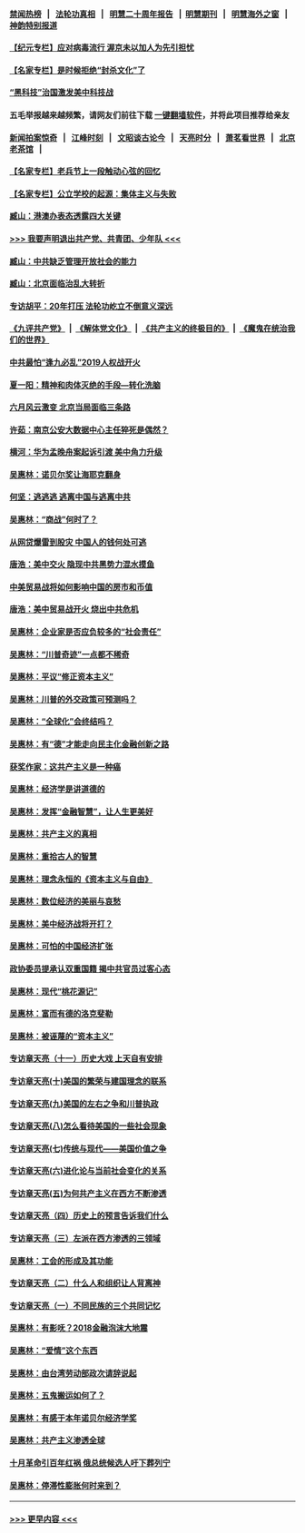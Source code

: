 #### [禁闻热榜](热点新闻.md?=0)  &nbsp;&nbsp;|&nbsp;&nbsp; [法轮功真相](https://github.com/gfw-breaker/truth/blob/master/README.md?=0) &nbsp;&nbsp;|&nbsp;&nbsp; [明慧二十周年报告](https://github.com/gfw-breaker/mh-reports/blob/master/README.md?=0) &nbsp;&nbsp;|&nbsp;&nbsp;[明慧期刊](https://github.com/gfw-breaker/mh-qikan) &nbsp;&nbsp;|&nbsp;&nbsp; [明慧海外之窗](https://github.com/gfw-breaker/mh-news/blob/master/README.md?=0) &nbsp;&nbsp;|&nbsp;&nbsp; [神韵特别报道](https://github.com/gfw-breaker/mh-news/blob/master/shenyun.md?=0)
#### [【纪元专栏】应对病毒流行 渥京未以加人为先引担忧](../pages/nsc423/n11875714.md?t=03081731) 
#### [【名家专栏】是时候拒绝“封杀文化”了](../pages/nsc423/n11814093.md?t=03081731) 
#### [“黑科技”治国激发美中科技战](../pages/nsc423/n11638056.md?t=03081731) 
#### 五毛举报越来越频繁，请网友们前往下载 [一键翻墙软件](https://github.com/gfw-breaker/ssr-accounts)，并将此项目推荐给亲友
#### [新闻拍案惊奇](https://github.com/gfw-breaker/banned-news/blob/master/pages/link4.md) &nbsp;&nbsp;|&nbsp;&nbsp; [江峰时刻](https://github.com/gfw-breaker/banned-news/blob/master/pages/link4.md) &nbsp;&nbsp;|&nbsp;&nbsp; [文昭谈古论今](https://github.com/gfw-breaker/banned-news/blob/master/pages/link4.md) &nbsp;&nbsp;|&nbsp;&nbsp; [天亮时分](https://github.com/gfw-breaker/banned-news/blob/master/pages/link4.md) &nbsp;&nbsp;|&nbsp;&nbsp; [萧茗看世界](https://github.com/gfw-breaker/banned-news/blob/master/pages/link4.md) &nbsp;&nbsp;|&nbsp;&nbsp; [北京老茶馆](https://github.com/gfw-breaker/banned-news/blob/master/pages/link4.md) &nbsp;&nbsp;|&nbsp;&nbsp; 
#### [【名家专栏】老兵节上一段触动心弦的回忆](../pages/nsc423/n11646016.md?t=03081731) 
#### [【名家专栏】公立学校的起源：集体主义与失败](../pages/nsc423/n11601833.md?t=03081731) 
#### [臧山：港澳办表态透露四大关键](../pages/nsc423/n11421628.md?t=03081731) 
#### [>>> 我要声明退出共产党、共青团、少年队 <<<](https://github.com/begood0513/goodnews/blob/master/quit/letter.md) 
#### [臧山：中共缺乏管理开放社会的能力](../pages/nsc423/n11407457.md?t=03081731) 
#### [臧山：北京面临治乱大转折](../pages/nsc423/n11406895.md?t=03081731) 
#### [专访胡平：20年打压 法轮功屹立不倒意义深远](../pages/nsc423/n11398800.md?t=03081731) 
#### [《九评共产党》](https://github.com/begood0513/9ping.md/blob/master/README.md) &nbsp;|&nbsp; [《解体党文化》](../../../../jtdwh.md/blob/master/README.md)  &nbsp;|&nbsp; [《共产主义的终极目的》](../../../../gczydzjmd.md/blob/master/README.md) &nbsp;|&nbsp; [《魔鬼在统治我们的世界》](../../../../mgztzwmdsj.md/blob/master/README.md) 
#### [中共最怕“逢九必乱”2019人权战开火](../pages/nsc423/n11385248.md?t=03081731) 
#### [夏一阳：精神和肉体灭绝的手段—转化洗脑](../pages/nsc423/n11368250.md?t=03081731) 
#### [六月风云激变 北京当局面临三条路](../pages/nsc423/n11313668.md?t=03081731) 
#### [许茹：南京公安大数据中心主任猝死是偶然？](../pages/nsc423/n11064744.md?t=03081731) 
#### [横河：华为孟晚舟案起诉引渡 美中角力升级](../pages/nsc423/n11027230.md?t=03081731) 
#### [吴惠林：诺贝尔奖让海耶克翻身](../pages/nsc423/n10890049.md?t=03081731) 
#### [何坚：逃逃逃 逃离中国与逃离中共](../pages/nsc423/n10592891.md?t=03081731) 
#### [吴惠林：“商战”何时了？](../pages/nsc423/n10573558.md?t=03081731) 
#### [从网贷爆雷到股灾 中国人的钱何处可逃](../pages/nsc423/n10572800.md?t=03081731) 
#### [唐浩：美中交火 隐现中共黑势力混水摸鱼](../pages/nsc423/n10544040.md?t=03081731) 
#### [中美贸易战将如何影响中国的房市和币值](../pages/nsc423/n10543697.md?t=03081731) 
#### [唐浩：美中贸易战开火 烧出中共危机](../pages/nsc423/n10540126.md?t=03081731) 
#### [吴惠林：企业家是否应负较多的“社会责任”](../pages/nsc423/n10535022.md?t=03081731) 
#### [吴惠林：“川普奇迹”一点都不稀奇](../pages/nsc423/n10512808.md?t=03081731) 
#### [吴惠林：平议“修正资本主义”](../pages/nsc423/n10495724.md?t=03081731) 
#### [吴惠林：川普的外交政策可预测吗？](../pages/nsc423/n10462387.md?t=03081731) 
#### [吴惠林：“全球化”会终结吗？](../pages/nsc423/n10452838.md?t=03081731) 
#### [吴惠林：有“德”才能走向民主化金融创新之路](../pages/nsc423/n10432292.md?t=03081731) 
#### [获奖作家：这共产主义是一种癌](../pages/nsc423/n10431541.md?t=03081731) 
#### [吴惠林：经济学是讲道德的](../pages/nsc423/n10398014.md?t=03081731) 
#### [吴惠林：发挥“金融智慧”，让人生更美好](../pages/nsc423/n10375019.md?t=03081731) 
#### [吴惠林：共产主义的真相](../pages/nsc423/n10351394.md?t=03081731) 
#### [吴惠林：重拾古人的智慧](../pages/nsc423/n10337691.md?t=03081731) 
#### [吴惠林：理念永恒的《资本主义与自由》](../pages/nsc423/n10316274.md?t=03081731) 
#### [吴惠林：数位经济的美丽与哀愁](../pages/nsc423/n10292946.md?t=03081731) 
#### [吴惠林：美中经济战将开打？](../pages/nsc423/n10258825.md?t=03081731) 
#### [吴惠林：可怕的中国经济扩张](../pages/nsc423/n10219147.md?t=03081731) 
#### [政协委员提承认双重国籍 揭中共官员过客心态](../pages/nsc423/n10208809.md?t=03081731) 
#### [吴惠林：现代“桃花源记”](../pages/nsc423/n10185234.md?t=03081731) 
#### [吴惠林：富而有德的洛克斐勒](../pages/nsc423/n10142264.md?t=03081731) 
#### [吴惠林：被诬蔑的“资本主义”](../pages/nsc423/n10124816.md?t=03081731) 
#### [专访章天亮（十一）历史大戏 上天自有安排](../pages/nsc423/n10094905.md?t=03081731) 
#### [专访章天亮(十)美国的繁荣与建国理念的联系](../pages/nsc423/n10094899.md?t=03081731) 
#### [专访章天亮(九)美国的左右之争和川普执政](../pages/nsc423/n10094889.md?t=03081731) 
#### [专访章天亮(八)怎么看待美国的一些社会现象](../pages/nsc423/n10094857.md?t=03081731) 
#### [专访章天亮(七)传统与现代——美国价值之争](../pages/nsc423/n10093140.md?t=03081731) 
#### [专访章天亮(六)进化论与当前社会变化的关系](../pages/nsc423/n10092036.md?t=03081731) 
#### [专访章天亮(五)为何共产主义在西方不断渗透](../pages/nsc423/n10083620.md?t=03081731) 
#### [专访章天亮（四）历史上的预言告诉我们什么](../pages/nsc423/n10083606.md?t=03081731) 
#### [专访章天亮（三）左派在西方渗透的三领域](../pages/nsc423/n10081115.md?t=03081731) 
#### [吴惠林：工会的形成及其功能](../pages/nsc423/n10080633.md?t=03081731) 
#### [专访章天亮（二）什么人和组织让人背离神](../pages/nsc423/n10076637.md?t=03081731) 
#### [专访章天亮（一）不同民族的三个共同记忆](../pages/nsc423/n10074188.md?t=03081731) 
#### [吴惠林：有影呒？2018金融泡沫大地震](../pages/nsc423/n10040534.md?t=03081731) 
#### [吴惠林：“爱情”这个东西](../pages/nsc423/n10019423.md?t=03081731) 
#### [吴惠林：由台湾劳动部政次请辞说起](../pages/nsc423/n9979679.md?t=03081731) 
#### [吴惠林：五鬼搬运如何了？](../pages/nsc423/n9925338.md?t=03081731) 
#### [吴惠林：有感于本年诺贝尔经济学奖](../pages/nsc423/n9871883.md?t=03081731) 
#### [吴惠林：共产主义渗透全球](../pages/nsc423/n9812748.md?t=03081731) 
#### [十月革命引百年红祸 俄总统候选人吁下葬列宁](../pages/nsc423/n9810182.md?t=03081731) 
#### [吴惠林：停滞性膨胀何时来到？](../pages/nsc423/n9764136.md?t=03081731) 

----
#### [ >>> 更早内容 <<< ](../indexes/nsc423-earlier.md)
